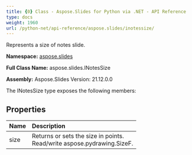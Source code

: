 ```yaml
---
title: {0} Class - Aspose.Slides for Python via .NET - API Reference
type: docs
weight: 1960
url: /python-net/api-reference/aspose.slides/inotessize/
---
```


Represents a size of notes slide.

**Namespace:** [aspose.slides](/python-net/api-reference/aspose.slides/)

**Full Class Name:** aspose.slides.INotesSize

**Assembly:**  Aspose.Slides Version: 21.12.0.0

The INotesSize type exposes the following members:
## **Properties**
|**Name**|**Description**|
| :- | :- |
|size|Returns or sets the size in points.<br/>            Read/write aspose.pydrawing.SizeF.|
